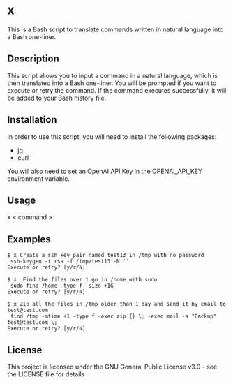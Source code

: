 # x
This is a Bash script to translate commands written in natural language into a Bash one-liner.

## Description
This script allows you to input a command in a natural language, which is then translated into a Bash one-liner. You will be prompted if you want to execute or retry the command. If the command executes successfully, it will be added to your Bash history file.

## Installation
In order to use this script, you will need to install the following packages:

- jq
- curl

You will also need to set an OpenAI API Key in the OPENAI_API_KEY environment variable.

## Usage
x < command >

## Examples
```
$ x Create a ssh key pair named test13 in /tmp with no password
 ssh-keygen -t rsa -f /tmp/test13 -N ''
Execute or retry? [y/r/N]
```

```
$ x  Find the files over 1 go in /home with sudo
 sudo find /home -type f -size +1G
Execute or retry? [y/r/N]
```

```
$ x Zip all the files in /tmp older than 1 day and send it by email to test@test.com
 find /tmp -mtime +1 -type f -exec zip {} \; -exec mail -s "Backup" test@test.com \;
Execute or retry? [y/r/N]
```

## License
This project is licensed under the GNU General Public License v3.0 - see the LICENSE file for details
